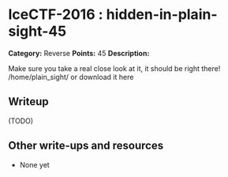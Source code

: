 # IceCTF-2016 : hidden-in-plain-sight-45

**Category:** Reverse
**Points:** 45
**Description:**

Make sure you take a real close look at it, it should be right there! /home/plain_sight/ or download it here

## Writeup

(TODO)

## Other write-ups and resources

* None yet